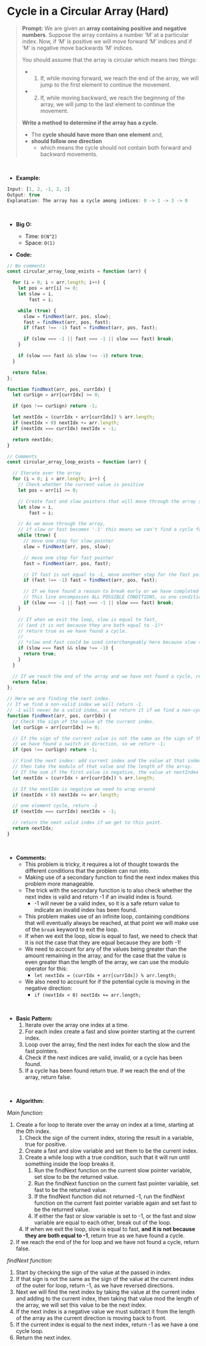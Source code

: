 # Cycle in a Circular Array (Hard)

> **Prompt:**
> We are given an **array containing positive and negative numbers**. Suppose the array contains a number ‘M’ at a particular index. Now, if ‘M’ is positive we will move forward ‘M’ indices and if ‘M’ is negative move backwards ‘M’ indices. 
> 
> You should assume that the array is circular which means two things:
>
> - 1. If, while moving forward, we reach the end of the array, we will jump to the first element to continue the movement.
> - 2. If, while moving backward, we reach the beginning of the array, we will jump to the last element to continue the movement.
>
> **Write a method to determine if the array has a cycle.** 
>  - The **cycle should have more than one element** and,
>  - **should follow one direction** 
>    - which means the cycle should not contain both forward and backward movements.

<br>

- **Example:**

```js
Input: [1, 2, -1, 2, 2]
Output: true
Explanation: The array has a cycle among indices: 0 -> 1 -> 3 -> 0
```

<br>

- **Big O:**

  - Time: `O(N^2)`
  - Space: `O(1)`

- **Code:**

```js
// No comments
const circular_array_loop_exists = function (arr) {

  for (i = 0; i < arr.length; i++) {
    let pos = arr[i] >= 0;
    let slow = i,
        fast = i;

    while (true) {
      slow = findNext(arr, pos, slow);
      fast = findNext(arr, pos, fast);
      if (fast !== -1) fast = findNext(arr, pos, fast);

      if (slow === -1 || fast === -1 || slow === fast) break;
    }

    if (slow === fast && slow !== -1) return true;
  }

  return false;
};

function findNext(arr, pos, currIdx) {
  let curSign = arr[currIdx] >= 0;

  if (pos !== curSign) return -1;

  let nextIdx = (currIdx + arr[currIdx]) % arr.length;
  if (nextIdx < 0) nextIdx += arr.length;
  if (nextIdx === currIdx) nextIdx = -1;

  return nextIdx;
}

// Comments
const circular_array_loop_exists = function (arr) {

  // Iterate over the array
  for (i = 0; i < arr.length; i++) {
    // Check whether the current value is positive
    let pos = arr[i] >= 0;

    // Create fast and slow pointers that will move through the array starting at the current index.
    let slow = i,
        fast = i;

    // As we move through the array,
    // if slow or fast becomes '-1' this means we can't find a cycle for this number
    while (true) {
      // move one step for slow pointer
      slow = findNext(arr, pos, slow);

      // move one step for fast pointer
      fast = findNext(arr, pos, fast);

      // If fast is not equal to -1, move another step for the fast pointer
      if (fast !== -1) fast = findNext(arr, pos, fast);

      // If we have found a reason to break early or we have completed a cycle, exit the loop
      // This line encompasses ALL POSSIBLE CONDITIONS, so one condition will always be hit to leave the loop eventually.
      if (slow === -1 || fast === -1 || slow === fast) break;
    }

    // If when we exit the loop, slow is equal to fast,
    // (and it is not because they are both equal to -1)*
    // return true as we have found a cycle.
    //
    // *slow and fast could be used interchangeably here because slow === fast
    if (slow === fast && slow !== -1) {
      return true;
    }
  }

  // If we reach the end of the array and we have not found a cycle, return false.
  return false;
};

// Here we are finding the next index.
// If we find a non-valid index we will return -1.
// -1 will never be a valid index, so we return it if we find a non-cycle.
function findNext(arr, pos, currIdx) {
  // Check the sign of the value at the current index.
  let curSign = arr[currIdx] >= 0;

  // If the sign of the current value is not the same as the sign of the first value we started with,
  // we have found a switch in direction, so we return -1;
  if (pos !== curSign) return -1;

  // Find the next index: add current index and the value at that index,
  // then take the modulo of that value and the length of the array.
  // If the sum if the first value is negative, the value at nextIndex will be negative
  let nextIdx = (currIdx + arr[currIdx]) % arr.length;

  // If the nextIdx is negative we need to wrap around
  if (nextIdx < 0) nextIdx += arr.length;

  // one element cycle, return -1
  if (nextIdx === currIdx) nextIdx = -1;

  // return the next valid index if we get to this point.
  return nextIdx;
}
```

<br>

- **Comments:**
  - This problem is tricky, it requires a lot of thought towards the different conditions that the problem can run into.
  - Making use of a secondary function to find the next index makes this problem more manageable.
  - The trick with the secondary function is to also check whether the next index is valid and return -1 if an invalid index is found. 
    - -1 will never be a valid index, so it is a safe return value to indicate an invalid index has been found.
  - This problem makes use of an infinite loop, containing conditions that will eventually always be reached, at that point we will make use of the `break` keyword to exit the loop.
  - If when we exit the loop, slow is equal to fast, we need to check that it is not the case that they are equal because they are both -1!
  - We need to account for any of the values being greater than the amount remaining in the array, and for the case that the value is even greater than the length of the array, we can use the modulo operator for this:
    - `let nextIdx = (currIdx + arr[currIdx]) % arr.length;`
  - We also need to account for if the potential cycle is moving in the negative direction: 
    - `if (nextIdx < 0) nextIdx += arr.length;`

<br>

- **Basic Pattern:**
  1. Iterate over the array one index at a time.
  2. For each index create a fast and slow pointer starting at the current index.
  3. Loop over the array, find the next index for each the slow and the fast pointers.
  4. Check if the next indices are valid, invalid, or a cycle has been found.
  5. If a cycle has been found return true. If we reach the end of the array, return false. 

<br>

- **Algorithm:**

_Main function:_

1. Create a for loop to iterate over the array on index at a time, starting at the 0th index.
   1. Check the sign of the current index, storing the result in a variable, true for positive.
   2. Create a fast and slow variable and set them to be the current index.
   3. Create a while loop with a true condition, such that it will run until something inside the loop breaks it.
      1. Run the findNext function on the current slow pointer variable, set slow to be the returned value.
      2. Run the findNext function on the current fast pointer variable, set fast to be the returned value.
      3. If the findNext function did not returned -1, run the findNext function on the current fast pointer variable again and set fast to be the returned value.
      4. If either the fast or slow variable is set to -1, or the fast and slow variable are equal to each other, break out of the loop.
   4. If when we exit the loop, slow is equal to fast, **and it is not because they are both equal to -1**, return true as we have found a cycle.
2. If we reach the end of the for loop and we have not found a cycle, return false.

_findNext function:_

1. Start by checking the sign of the value at the passed in index.
2. If that sign is not the same as the sign of the value at the current index of the outer for loop, return -1, as we have reversed directions.
3. Next we will find the next index by taking the value at the current index and adding to the current index,  then taking that value mod the length of the array, we will set this value to be the next index.
4. If the next index is a negative value we must subtract it from the length of the array as the current direction is moving back to front.
5. If the current index is equal to the next index, return -1 as we have a one cycle loop.
6. Return the next index.
